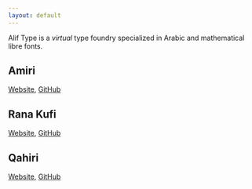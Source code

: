 ```yaml
---
layout: default
---
```


Alif Type is a _virtual_ type foundry specialized in Arabic and mathematical
libre fonts.

Amiri
-----
[Website](https://www.amirifont.org), [GitHub](https://github.com/aliftype/amiri)

Rana Kufi
---------
[Website](/rana-kufi), [GitHub](https://github.com/aliftype/rana-kufi)

Qahiri
---------
[Website](/qahiri), [GitHub](https://github.com/aliftype/qahiri)
